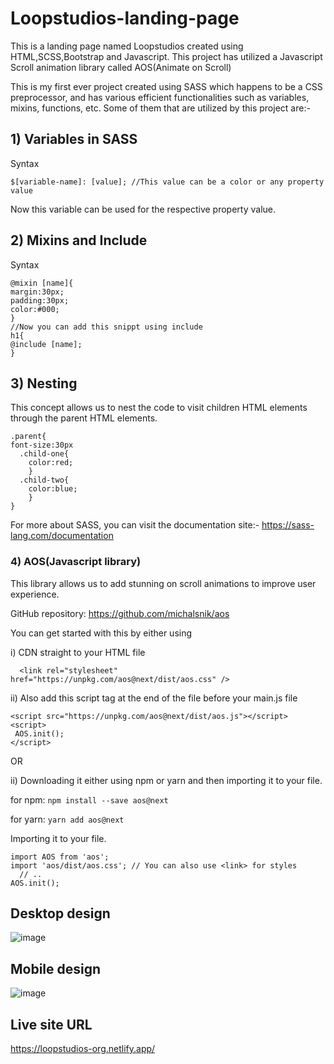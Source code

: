 # Loopstudios-landing-page
This is a landing page named Loopstudios created using HTML,SCSS,Bootstrap and Javascript.
This project has utilized a Javascript Scroll animation library called AOS(Animate on Scroll)

This is my first ever project created using SASS which happens to be a CSS preprocessor, and has various efficient functionalities such as variables, mixins, functions, etc.
Some of them that are utilized by this project are:-
## 1) Variables in SASS
Syntax
```
$[variable-name]: [value]; //This value can be a color or any property value
```
Now this variable can be used for the respective property value.
## 2) Mixins and Include
Syntax
```
@mixin [name]{
margin:30px;
padding:30px;
color:#000;
}
//Now you can add this snippt using include
h1{
@include [name];
}
```
## 3) Nesting
This concept allows us to nest the code to visit children HTML elements through the parent HTML elements.
```
.parent{
font-size:30px
  .child-one{
    color:red;
    }
  .child-two{
    color:blue;
    }
}
```
For more about SASS, you can visit the documentation site:- https://sass-lang.com/documentation
### 4) AOS(Javascript library)
   This library allows us to add stunning on scroll animations to improve user experience.
   
   GitHub repository: https://github.com/michalsnik/aos
   
   You can get started with this by either using
   
   i) CDN straight to your HTML file
   ```
     <link rel="stylesheet" href="https://unpkg.com/aos@next/dist/aos.css" />
   ```
   ii) Also add this script tag at the end of the file before your main.js file
   ```
  <script src="https://unpkg.com/aos@next/dist/aos.js"></script>
  <script>
    AOS.init();
  </script>
  ```
   OR
   
   ii) Downloading it either using npm or yarn and then importing it to your file.
   
   for npm: ```npm install --save aos@next```
    
   for yarn: ```yarn add aos@next```
    
   Importing it to your file.
   ```
   import AOS from 'aos';
   import 'aos/dist/aos.css'; // You can also use <link> for styles
     // ..
   AOS.init();
   ```
   
   ## Desktop design
   ![image](https://user-images.githubusercontent.com/78952955/147336163-54d7cae4-178b-4b10-91e6-03c8c6d4d52d.png)
   ## Mobile design
   ![image](https://user-images.githubusercontent.com/78952955/147336316-a3f8840a-fd0b-4e5d-91e0-5f566f97d89b.png)
   ## Live site URL
  https://loopstudios-org.netlify.app/
